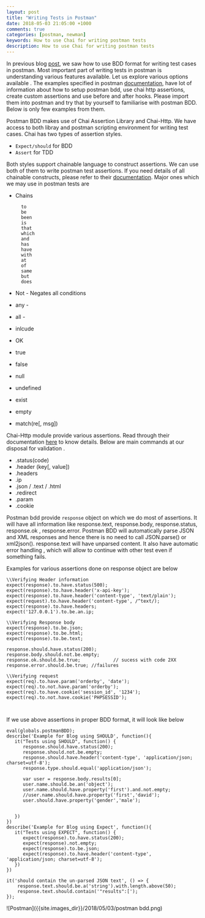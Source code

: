 ```yaml
---
layout: post
title: "Writing Tests in Postman"
date: 2018-05-03 21:05:00 +1000
comments: true
categories: [postman, newman]
keywords: How to use Chai for writing postman tests
description: How to use Chai for writing postman tests
---
```


In previous blog [post]({{site.root}}blog/2018/04/28/postman-bdd/), we saw how to use BDD format for writing test cases in postman. Most important part of writing tests in postman is understanding various features available. Let us explore various options available . The examples specified in postman [documentation](https://documenter.getpostman.com/view/220187/postman-bdd-examples/6Z3uY71#30dfc9d2-5de4-b932-db3e-641c29fb0459), have lot of information about how to setup postman bdd, use chai http assertions, create custom assertions and use before and after hooks. Please import them into postman and try that by yourself to familiarise with postman BDD. Below is only few examples from them.

Postman BDD makes use of Chai Assertion Library and Chai-Http. We have access to both libray and postman scripting environment for writing test cases. Chai has two types of assertion styles.

* `Expect/should` for BDD
* `Assert` for TDD

Both styles support chainable language to construct assertions. We can use both of them to write postman test assertions. If you need details of all chainable constructs, please refer to their [documentation](http://www.chaijs.com/api/bdd/). Major ones which we may use in postman tests are

* Chains

		to
		be
		been
		is
		that
		which
		and
		has
		have
		with
		at
		of
		same
		but
		does

* Not - Negates all conditions 
* any - 
* all - 
* inlcude
* OK
* true
* false
* null
* undefined
* exist
* empty
* match(re[, msg])


Chai-Http module provide various assertions. Read through their documentation [here](https://github.com/chaijs/chai-http#assertions) to know details. Below are main commands at our disposal for validation .  

*  .status(code)
* 	.header (key[, value])
*  .headers
*  .ip
*  .json / .text / .html
*  .redirect
*  .param
*  .cookie



Postman bdd provide `response` object on which we do most of assertions. It will have all information like response.text, response.body, response.status, response.ok , response.error. Postman BDD will automatically parse JSON and XML responses and hence there is no need to call JSON.parse() or xml2json(). response.text will have unparsed content. It also have automatic error handling , which will allow to continue with other test even if something fails.

Examples for various assertions done on response object are below

```
\\Verifying Header information
expect(response).to.have.status(500);
expect(response).to.have.header('x-api-key');
expect(response).to.have.header('content-type', 'text/plain');
expect(request).to.have.header('content-type', /^text/);
expect(response).to.have.headers;
expect('127.0.0.1').to.be.an.ip;

\\Verifying Response body
expect(response).to.be.json;
expect(response).to.be.html;
expect(response).to.be.text;

response.should.have.status(200); 
response.body.should.not.be.empty;
response.ok.should.be.true;            // sucess with code 2XX
response.error.should.be.true; //failures

\\Verifying request
expect(req).to.have.param('orderby', 'date');
expect(req).to.not.have.param('orderby');
expect(req).to.have.cookie('session_id', '1234');
expect(req).to.not.have.cookie('PHPSESSID');



```


If we use above assertions in proper BDD format, it will look like below

```
eval(globals.postmanBDD);
describe('Example for Blog using SHOULD', function(){
   it("Tests using SHOULD", function() {
      response.should.have.status(200); 
      response.should.not.be.empty;
      response.should.have.header('content-type', 'application/json; charset=utf-8');
      response.type.should.equal('application/json');
      
      var user = response.body.results[0];
      user.name.should.be.an('object');
      user.name.should.have.property('first').and.not.empty;
      //user.name.should.have.property('first','david');
      user.should.have.property('gender','male');
   
   
   }) 
})
describe('Example for Blog using Expect', function(){
   it("Tests using EXPECT", function() {
      expect(response).to.have.status(200);
      expect(response).not.empty;
      expect(response).to.be.json;
      expect(response).to.have.header('content-type', 'application/json; charset=utf-8');
   }) 
})

it('should contain the un-parsed JSON text', () => {
    response.text.should.be.a('string').with.length.above(50);
    response.text.should.contain('"results":[');
});

```

![Postman]({{site.images_dir}}/2018/05/03/postman bdd.png)
